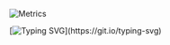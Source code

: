 ![Metrics](https://metrics.lecoq.io/lonezoneM?template=classic&repositories.forks=true&languages=1&languages.colors=github&languages.threshold=0%25&config.timezone=Asia%2FJakarta)


[![Typing SVG](https://readme-typing-svg.herokuapp.com?font=Edu+VIC+WA+NT+Beginner&size=30&duration=5040&color=F73C11&lines=Hey,!+Welcome+to+my+account!)](https://git.io/typing-svg)
